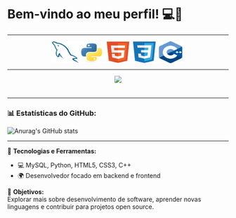 <h1>Bem-vindo ao meu perfil! 💻🚀</h1>

---

<div style="display: flex; justify-content: center; align-items: center;">
  <img align="center" alt="Joao-MySQL" height="50" width="60" src="https://raw.githubusercontent.com/devicons/devicon/master/icons/mysql/mysql-original.svg">
  <img align="center" alt="Joao-Python" height="50" width="60" src="https://raw.githubusercontent.com/devicons/devicon/master/icons/python/python-original.svg">
  <img align="center" alt="Joao-HTML" height="50" width="60" src="https://raw.githubusercontent.com/devicons/devicon/master/icons/html5/html5-original.svg">
  <img align="center" alt="Joao-CSS" height="50" width="60" src="https://raw.githubusercontent.com/devicons/devicon/master/icons/css3/css3-original.svg">
  <img align="center" alt="Joao-C" height="50" width="60" src="https://raw.githubusercontent.com/devicons/devicon/master/icons/cplusplus/cplusplus-original.svg">
</div>

---

<div style="text-align: center;">
  <a href="https://github.com/vittomlopes" target="_blank">
    <img src="https://img.shields.io/badge/GitHub-181717?style=for-the-badge&logo=github&logoColor=white" target="_blank">
  </a>
</div>

<br>

---

### 📊 Estatísticas do GitHub:

![Anurag's GitHub stats](https://github-readme-stats.vercel.app/api?username=vittomlopes&show_icons=true&theme=radical)

---

🔧 **Tecnologias e Ferramentas:**  
- 💻 MySQL, Python, HTML5, CSS3, C++
- 🌍 Desenvolvedor focado em backend e frontend

🎯 **Objetivos:**  
Explorar mais sobre desenvolvimento de software, aprender novas linguagens e contribuir para projetos open source.

